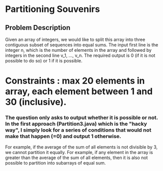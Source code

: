 # Partitioning Souvenirs 

## Problem Description 
Given an array of integers, we would like to split this array into three contiguous subset of sequences into equal sums. The input first line is the integer n, which is the number of elements in the array and followed by integers in the second line v_1, ..., v_n. The required output is 0 (if it is not possible to do so) or 1 if it is possible. 

# Constraints : max 20 elements in array, each element between 1 and 30 (inclusive).

### The question only asks to output whether it is possible or not. In the first approach (Partition3.java) which is the "hacky way", I simply look for a series of conditions that would not make that happen (=0) and output 1 otherwise. 
For example, if the average of the sum of all elements is not divisible by 3, we cannot partition it equally. 
For example, if any element in the array is greater than the average of the sum of all elements, then it is also not possible to partition into subarrays of equal sum. 
 